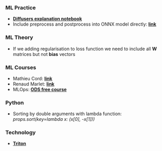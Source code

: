 ### ML Practice
* **[Diffusers explanation notebook](https://colab.research.google.com/github/huggingface/notebooks/blob/main/diffusers/stable_diffusion.ipynb)**
* Include preprocess and postprocess into ONNX model directly: **[link](https://zenn.dev/pinto0309/articles/80f18207a3f1ab )**
### ML Theory
* If we adding regularisation to loss function we need to include all **W** matrices but not **bias** vectors
### ML Courses
* Mathieu Cord: **[link](http://www-poleia.lip6.fr/~cord/teaching-rdfia2021/)** 
* Renaud Marlet: **[link](https://imagine.enpc.fr/~monasse/Stereo/)**
* MLOps: **[ODS free course](https://ods.ai/tracks/ml-in-production-spring-23)**
### Python
* Sorting by double arguments with lambda function:
	 *props.sort(key=lambda x: (x[0], -x[1]))*
### Technology
* **[Triton](https://github.com/triton-inference-server/server)**